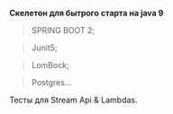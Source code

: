 **Скелетон для бытрого старта на java 9**
>SPRING BOOT 2;

>Junit5; 

>LomBock;

>Postgres...

Тесты для Stream Api & Lambdas.
